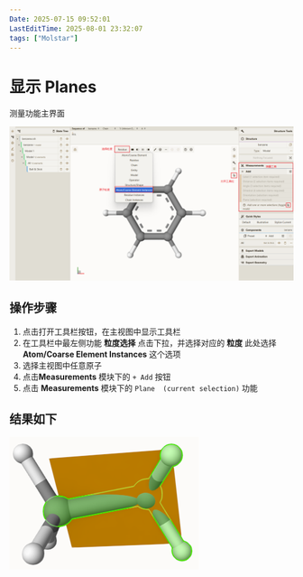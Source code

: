 ```yaml
---
Date: 2025-07-15 09:52:01
LastEditTime: 2025-08-01 23:32:07
tags: ["Molstar"]
---
```


# 显示 Planes

测量功能主界面

![测量主界面](./assets/measurements.webp)

## 操作步骤

1. 点击打开工具栏按钮，在主视图中显示工具栏
2. 在工具栏中最左侧功能 **粒度选择** 点击下拉，并选择对应的 **粒度** 此处选择 **Atom/Coarse Element Instances** 这个选项
3. 选择主视图中任意原子
4. 点击**Measurements** 模块下的 `+ Add` 按钮
5. 点击 **Measurements** 模块下的 `Plane  (current selection)` 功能

## 结果如下

![Planes](./assets/Planes.webp)
